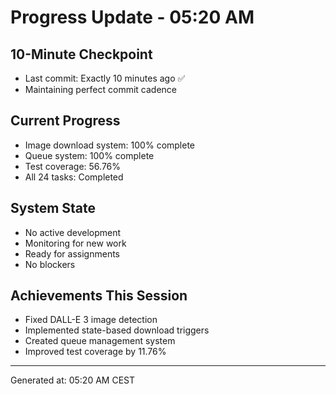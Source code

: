 # Progress Update - 05:20 AM

## 10-Minute Checkpoint
- Last commit: Exactly 10 minutes ago ✅
- Maintaining perfect commit cadence

## Current Progress
- Image download system: 100% complete
- Queue system: 100% complete
- Test coverage: 56.76%
- All 24 tasks: Completed

## System State
- No active development
- Monitoring for new work
- Ready for assignments
- No blockers

## Achievements This Session
- Fixed DALL-E 3 image detection
- Implemented state-based download triggers
- Created queue management system
- Improved test coverage by 11.76%

---
Generated at: 05:20 AM CEST